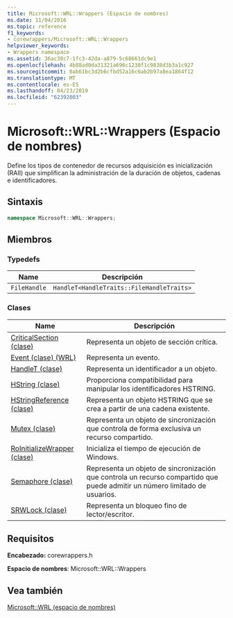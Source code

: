 ```yaml
---
title: Microsoft::WRL::Wrappers (Espacio de nombres)
ms.date: 11/04/2016
ms.topic: reference
f1_keywords:
- corewrappers/Microsoft::WRL::Wrappers
helpviewer_keywords:
- Wrappers namespace
ms.assetid: 36ac38c7-1fc3-42da-a879-5c68661dc9e1
ms.openlocfilehash: 4b88ad0da31321a696c1238f1c9838d3b3a1c927
ms.sourcegitcommit: 0ab61bc3d2b6cfbd52a16c6ab2b97a8ea1864f12
ms.translationtype: MT
ms.contentlocale: es-ES
ms.lasthandoff: 04/23/2019
ms.locfileid: "62392003"
---
```

# <a name="microsoftwrlwrappers-namespace"></a>Microsoft::WRL::Wrappers (Espacio de nombres)

Define los tipos de contenedor de recursos adquisición es inicialización (RAII) que simplifican la administración de la duración de objetos, cadenas e identificadores.

## <a name="syntax"></a>Sintaxis

```cpp
namespace Microsoft::WRL::Wrappers;
```

## <a name="members"></a>Miembros

### <a name="typedefs"></a>Typedefs

|Name|Descripción|
|----------|-----------------|
|`FileHandle`|`HandleT<HandleTraits::FileHandleTraits>`|

### <a name="classes"></a>Clases

|Name|Descripción|
|----------|-----------------|
|[CriticalSection (clase)](criticalsection-class.md)|Representa un objeto de sección crítica.|
|[Event (clase) (WRL)](event-class-wrl.md)|Representa un evento.|
|[HandleT (clase)](handlet-class.md)|Representa un identificador a un objeto.|
|[HString (clase)](hstring-class.md)|Proporciona compatibilidad para manipular los identificadores HSTRING.|
|[HStringReference (clase)](hstringreference-class.md)|Representa un objeto HSTRING que se crea a partir de una cadena existente.|
|[Mutex (clase)](mutex-class.md)|Representa un objeto de sincronización que controla de forma exclusiva un recurso compartido.|
|[RoInitializeWrapper (clase)](roinitializewrapper-class.md)|Inicializa el tiempo de ejecución de Windows.|
|[Semaphore (clase)](semaphore-class.md)|Representa un objeto de sincronización que controla un recurso compartido que puede admitir un número limitado de usuarios.|
|[SRWLock (clase)](srwlock-class.md)|Representa un bloqueo fino de lector/escritor.|

## <a name="requirements"></a>Requisitos

**Encabezado:** corewrappers.h

**Espacio de nombres**: Microsoft::WRL::Wrappers

## <a name="see-also"></a>Vea también

[Microsoft::WRL (espacio de nombres)](microsoft-wrl-namespace.md)